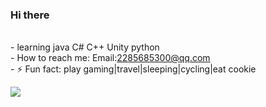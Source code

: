 ### Hi there  
<!-- 简介-->

<br/>-   learning java C# C++ Unity python
<br/>-   How to reach me: Email:2285685300@qq.com
<br/>- ⚡ Fun fact: play gaming|travel|sleeping|cycling|eat cookie 
<br/>
<!--  GitHub访客徽章-->
<!-- <div align="center"> <img src="https://visitor-badge.glitch.me/badge?page_id=zhovy" /> </div> -->

<!-- 仓库统计信息-->
![](https://github-readme-stats.vercel.app/api?username=zhovy&theme=Gradient&bg_color=7A3CE8,78FFEE,73DFE8&show_icons=true)

<!--  语言排行-->
<!-- ![Top Langs](https://github-readme-stats.vercel.app/api/top-langs/?username=zhovy) -->

<!--  GitHub资料奖杯🏆-->
<!-- <div align="left"> <img src="https://github-profile-trophy.vercel.app/?username=zhovy" /> </div> -->
<!--  GitHub活动统计图-->
<!-- <div align="center"> <img src="https://activity-graph.herokuapp.com/graph?username=zhovy&theme=xcode" /> </div> -->





